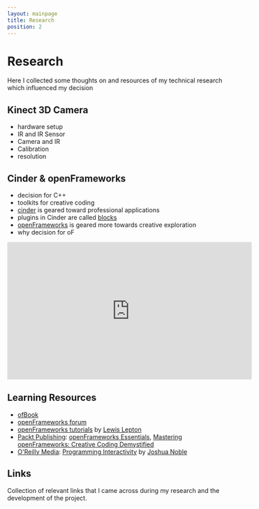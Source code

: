 ```yaml
---
layout: mainpage
title: Research
position: 2
---
```


# Research

Here I collected some thoughts on and resources of my technical research which influenced my decision 

## Kinect 3D Camera

* hardware setup
* IR and IR Sensor
* Camera and IR
* Calibration
* resolution

## Cinder & openFrameworks

* decision for C++
* toolkits for creative coding
* [cinder](https://libcinder.org/) is geared toward professional applications
* plugins in Cinder are called [blocks](http://blocks.braitsch.io/)
* [openFrameworks](http://openframeworks.cc/) is geared more towards creative exploration
* why decision for oF

<iframe width="560" height="315" src="https://www.youtube.com/embed/i2piKhCsdmc" frameborder="0" allowfullscreen></iframe>

## Learning Resources

* [ofBook](http://openframeworks.cc/learning/#ofBook)
* [openFrameworks forum](https://forum.openframeworks.cc/)
* [openFrameworks tutorials](https://www.youtube.com/playlist?list=PL4neAtv21WOmrV8z9rSzL20QpdLU1zJLr) by [Lewis Lepton](http://lewislepton.com/)
* [Packt Publishing](http://packtpub.com/): [openFrameworks Essentials](https://www.packtpub.com/application-development/openframeworks-essentials), [Mastering openFrameworks: Creative Coding Demystified](https://www.packtpub.com/application-development/mastering-openframeworks-creative-coding-demystified)
* [O'Reilly Media](http://www.oreilly.com/): [Programming Interactivity](http://shop.oreilly.com/product/0636920021735.do) by [Joshua Noble](http://thefactoryfactory.com/)

## Links

Collection of relevant links that I came across during my research and the development of the project.